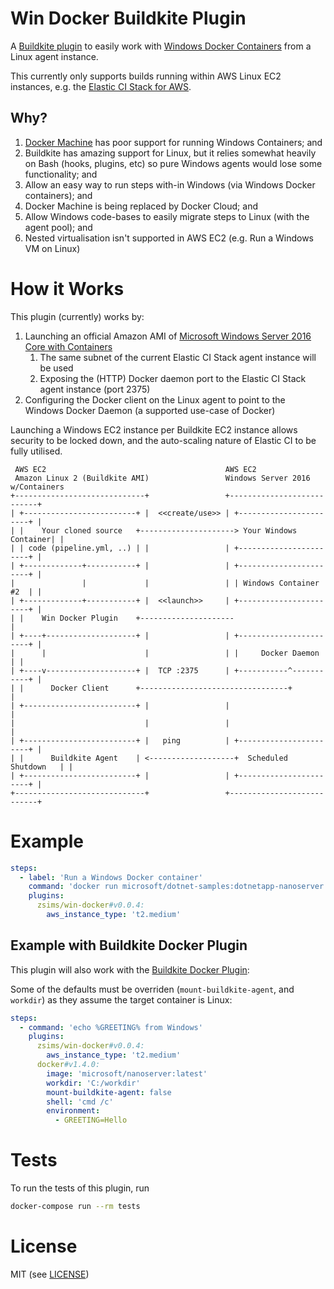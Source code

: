 # Win Docker Buildkite Plugin

A [Buildkite plugin](https://buildkite.com/docs/agent/v3/plugins) to easily work with [Windows Docker Containers](https://docs.microsoft.com/en-us/virtualization/windowscontainers/about/) from a Linux agent instance.

This currently only supports builds running within AWS Linux EC2 instances, e.g. the [Elastic CI Stack for AWS](https://github.com/buildkite/elastic-ci-stack-for-aws).

## Why?

 1. [Docker Machine](https://docs.docker.com/machine/) has poor support for running Windows Containers; and
 2. Buildkite has amazing support for Linux, but it relies somewhat heavily on Bash (hooks, plugins, etc) so pure Windows agents would lose some functionality; and
 3. Allow an easy way to run steps with-in Windows (via Windows Docker containers); and
 4. Docker Machine is being replaced by Docker Cloud; and
 5. Allow Windows code-bases to easily migrate steps to Linux (with the agent pool); and
 6. Nested virtualisation isn't supported in AWS EC2 (e.g. Run a Windows VM on Linux)

# How it Works

This plugin (currently) works by:

 1. Launching an official Amazon AMI of [Microsoft Windows Server 2016 Core with Containers](https://aws.amazon.com/marketplace/pp/B06XX3NFQF)
    1. The same subnet of the current Elastic CI Stack agent instance will be used
    2. Exposing the (HTTP) Docker daemon port to the Elastic CI Stack agent instance (port 2375)
 2. Configuring the Docker client on the Linux agent to point to the Windows Docker Daemon (a supported use-case of Docker)

Launching a Windows EC2 instance per Buildkite EC2 instance allows security to be locked down, and the auto-scaling nature of Elastic CI to be fully utilised.

```
 AWS EC2                                        AWS EC2
 Amazon Linux 2 (Buildkite AMI)                 Windows Server 2016 w/Containers
+-----------------------------+                 +---------------------------+
| +-------------------------+ |  <<create/use>> | +-----------------------+ |
| |    Your cloned source   +---------------------> Your Windows Container| |
| | code (pipeline.yml, ..) | |                 | +-----------------------+ |
| +-------------+-----------+ |                 | +-----------------------+ |
|               |             |                 | | Windows Container #2  | |
| +-------------+-----------+ |  <<launch>>     | +-----------------------+ |
| |    Win Docker Plugin    +---------------------                          |
| +----+--------------------+ |                 | +-----------------------+ |
|      |                      |                 | |     Docker Daemon     | |
| +----v--------------------+ |  TCP :2375      | +-----------^-----------+ |
| |      Docker Client      +---------------------------------+             |
| +-------------------------+ |                 |                           |
|                             |                 |                           |
| +-------------------------+ |   ping          | +-----------------------+ |
| |      Buildkite Agent    | <-------------------+  Scheduled Shutdown   | |
| +-------------------------+ |                 | +-----------------------+ |
+-----------------------------+                 +---------------------------+
```

# Example

```yml
steps:
  - label: 'Run a Windows Docker container'
    command: 'docker run microsoft/dotnet-samples:dotnetapp-nanoserver'
    plugins:
      zsims/win-docker#v0.0.4:
        aws_instance_type: 't2.medium'
```

## Example with Buildkite Docker Plugin

This plugin will also work with the [Buildkite Docker Plugin](https://github.com/buildkite-plugins/docker-buildkite-plugin):

Some of the defaults must be overriden (`mount-buildkite-agent`, and `workdir`) as they assume the target container is Linux:

```yml
steps:
  - command: 'echo %GREETING% from Windows'
    plugins:
      zsims/win-docker#v0.0.4:
        aws_instance_type: 't2.medium'
      docker#v1.4.0:
        image: 'microsoft/nanoserver:latest'
        workdir: 'C:/workdir'
        mount-buildkite-agent: false
        shell: 'cmd /c'
        environment:
          - GREETING=Hello
```

# Tests

To run the tests of this plugin, run
```sh
docker-compose run --rm tests
```

# License

MIT (see [LICENSE](LICENSE))
